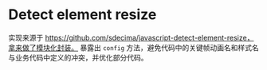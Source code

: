 # Detect element resize

实现来源于 https://github.com/sdecima/javascript-detect-element-resize，拿来做了模块化封装。
暴露出 `config` 方法，避免代码中的关键帧动画名和样式名与业务代码中定义的冲突，并优化部分代码。

